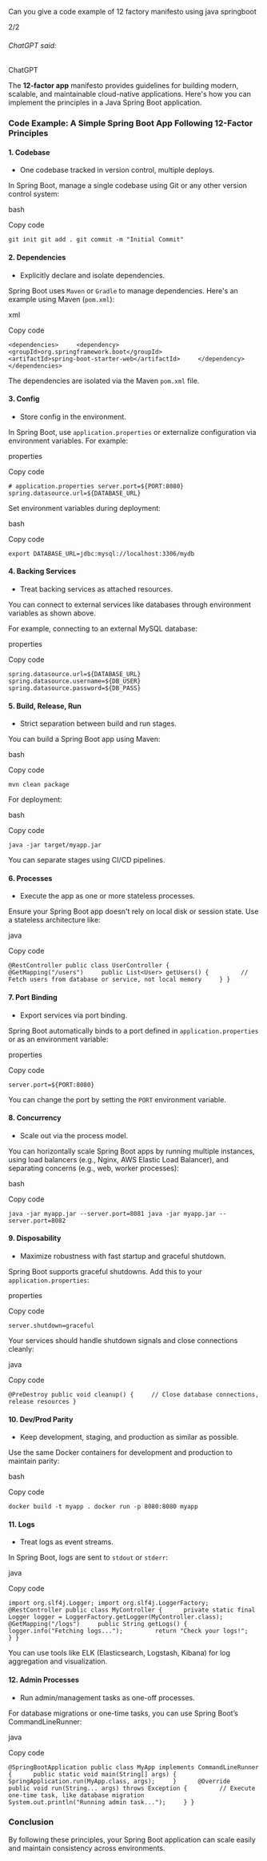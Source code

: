 Can you give a code example of 12 factory manifesto using java springboot

2/2

###### ChatGPT said:

ChatGPT

The **12-factor app** manifesto provides guidelines for building modern, scalable, and maintainable cloud-native applications. Here's how you can implement the principles in a Java Spring Boot application.

### Code Example: A Simple Spring Boot App Following 12-Factor Principles

#### 1. **Codebase**

- One codebase tracked in version control, multiple deploys.

In Spring Boot, manage a single codebase using Git or any other version control system:

bash

Copy code

`git init git add . git commit -m "Initial Commit"`

#### 2. **Dependencies**

- Explicitly declare and isolate dependencies.

Spring Boot uses `Maven` or `Gradle` to manage dependencies. Here's an example using Maven (`pom.xml`):

xml

Copy code

`<dependencies>     <dependency>         <groupId>org.springframework.boot</groupId>         <artifactId>spring-boot-starter-web</artifactId>     </dependency> </dependencies>`

The dependencies are isolated via the Maven `pom.xml` file.

#### 3. **Config**

- Store config in the environment.

In Spring Boot, use `application.properties` or externalize configuration via environment variables. For example:

properties

Copy code

`# application.properties server.port=${PORT:8080} spring.datasource.url=${DATABASE_URL}`

Set environment variables during deployment:

bash

Copy code

`export DATABASE_URL=jdbc:mysql://localhost:3306/mydb`

#### 4. **Backing Services**

- Treat backing services as attached resources.

You can connect to external services like databases through environment variables as shown above.

For example, connecting to an external MySQL database:

properties

Copy code

`spring.datasource.url=${DATABASE_URL} spring.datasource.username=${DB_USER} spring.datasource.password=${DB_PASS}`

#### 5. **Build, Release, Run**

- Strict separation between build and run stages.

You can build a Spring Boot app using Maven:

bash

Copy code

`mvn clean package`

For deployment:

bash

Copy code

`java -jar target/myapp.jar`

You can separate stages using CI/CD pipelines.

#### 6. **Processes**

- Execute the app as one or more stateless processes.

Ensure your Spring Boot app doesn't rely on local disk or session state. Use a stateless architecture like:

java

Copy code

`@RestController public class UserController {      @GetMapping("/users")     public List<User> getUsers() {         // Fetch users from database or service, not local memory     } }`

#### 7. **Port Binding**

- Export services via port binding.

Spring Boot automatically binds to a port defined in `application.properties` or as an environment variable:

properties

Copy code

`server.port=${PORT:8080}`

You can change the port by setting the `PORT` environment variable.

#### 8. **Concurrency**

- Scale out via the process model.

You can horizontally scale Spring Boot apps by running multiple instances, using load balancers (e.g., Nginx, AWS Elastic Load Balancer), and separating concerns (e.g., web, worker processes):

bash

Copy code

`java -jar myapp.jar --server.port=8081 java -jar myapp.jar --server.port=8082`

#### 9. **Disposability**

- Maximize robustness with fast startup and graceful shutdown.

Spring Boot supports graceful shutdowns. Add this to your `application.properties`:

properties

Copy code

`server.shutdown=graceful`

Your services should handle shutdown signals and close connections cleanly:

java

Copy code

`@PreDestroy public void cleanup() {     // Close database connections, release resources }`

#### 10. **Dev/Prod Parity**

- Keep development, staging, and production as similar as possible.

Use the same Docker containers for development and production to maintain parity:

bash

Copy code

`docker build -t myapp . docker run -p 8080:8080 myapp`

#### 11. **Logs**

- Treat logs as event streams.

In Spring Boot, logs are sent to `stdout` or `stderr`:

java

Copy code

`import org.slf4j.Logger; import org.slf4j.LoggerFactory;  @RestController public class MyController {      private static final Logger logger = LoggerFactory.getLogger(MyController.class);      @GetMapping("/logs")     public String getLogs() {         logger.info("Fetching logs...");         return "Check your logs!";     } }`

You can use tools like ELK (Elasticsearch, Logstash, Kibana) for log aggregation and visualization.

#### 12. **Admin Processes**

- Run admin/management tasks as one-off processes.

For database migrations or one-time tasks, you can use Spring Boot’s CommandLineRunner:

java

Copy code

`@SpringBootApplication public class MyApp implements CommandLineRunner {      public static void main(String[] args) {         SpringApplication.run(MyApp.class, args);     }      @Override     public void run(String... args) throws Exception {         // Execute one-time task, like database migration         System.out.println("Running admin task...");     } }`

### Conclusion

By following these principles, your Spring Boot application can scale easily and maintain consistency across environments.